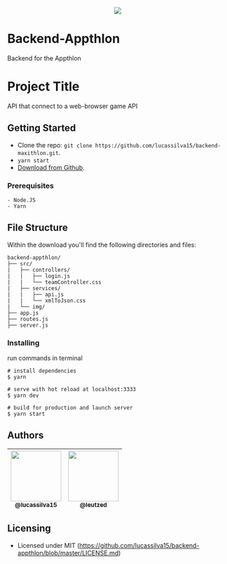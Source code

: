 <p align="center">
  <img src="https://www.maxithlon.com/common/images/homegame1.png"/>
</p>

# Backend-Appthlon
Backend for the Appthlon

# Project Title

API that connect to a web-browser game API

## Getting Started

- Clone the repo: `git clone https://github.com/lucassilva15/backend-maxithlon.git`.
- `yarn start`
- [Download from Github](https://github.com/lucassilva15/backend-maxithlon/archive/master.zip).

### Prerequisites

```
- Node.JS
- Yarn 
```

## File Structure
Within the download you'll find the following directories and files:

```
backend-appthlon/
├── src/
|   ├── controllers/
|   |   ├── login.js
|   |   └── teamController.css
|   ├── services/
|   |   ├── api.js
|   |   └── xmlToJson.css
|   └── img/
├── app.js
├── routes.js
├── server.js
```

### Installing
run commands in terminal 
```
# install dependencies
$ yarn

# serve with hot reload at localhost:3333
$ yarn dev

# build for production and launch server
$ yarn start
```

## Authors

| [<img src="https://avatars3.githubusercontent.com/u/49292608?s=400&u=bfea57146c2451ddcc364b664a4f1c041fbe62d7&v=4" width=115><br><sub>@lucassilva15</sub>](https://github.com/lucassilva15) | [<img src="https://avatars3.githubusercontent.com/u/55982817?s=400&u=f5737d5edc4b5e44cd510e2343cae6c5583cad65&v=4" width=115><br><sub>@leutzed</sub>](https://github.com/leutzed) |
| :---: | :---: |


## Licensing

- Licensed under MIT (https://github.com/lucassilva15/backend-appthlon/blob/master/LICENSE.md)

